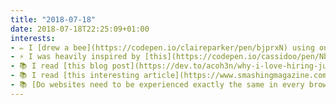 ```yaml
---
title: "2018-07-18"
date: 2018-07-18T22:25:09+01:00
interests:
- ✏️ I [drew a bee](https://codepen.io/claireparker/pen/bjprxN) using only CSS and HTML. I used a linear-gradient for the stripes, and made a triangle with borders, plus some other cool tricks. It was then chosen by Codepen as one of their Picked Pens and appeared on the homepage briefly! 🤩
- ⚡️ I was heavily inspired by [this](https://codepen.io/cassidoo/pen/NbOzKg) amazing piece of CSS art for my bee.
- 📚 I read [this blog post](https://dev.to/acoh3n/why-i-love-hiring-junior-engineers-2ip5) about why it’s a good idea to hire junior developers instead of sticking to seniors. The insistence on only hiring seniors in our industry and not investing time in training juniors is something that really winds me up so this post was a welcome break.
- 📚 I read [this interesting article](https://www.smashingmagazine.com/2018/06/placeholder-attribute/) about why you should avoid the placeholder attribute. It’s a horrible anti-pattern to use the placeholder as a form input label, which you see too often in the web. This post was a thorough explanation of why this is a bad idea.
- 📚 [Do websites need to be experienced exactly the same in every browser](http://dowebsitesneedtobeexperiencedexactlythesameineverybrowser.com/)? The answer from this website is no!
---
```

